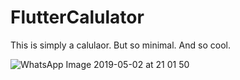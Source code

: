 # FlutterCalulator

This is simply a calulaor. But so minimal. And so cool.

![WhatsApp Image 2019-05-02 at 21 01 50](https://user-images.githubusercontent.com/38081627/57100017-2f359d00-6d1e-11e9-8be6-d221e6bb91cd.jpeg)
